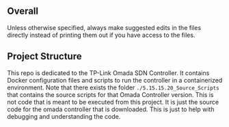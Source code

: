 ## Overall

Unless otherwise specified, always make suggested edits in the files directly instead of printing them out if you have access to the files.

## Project Structure

This repo is dedicated to the TP-Link Omada SDN Controller. It contains Docker configuration files and scripts to run the controller in a containerized environment. Note that there exists the folder `./5.15.15.20_Source_Scripts` that contains the source scripts for that Omada Controller version. This is not code that is meant to be executed from this project. It is just the source code for the omada controller that is downloaded. This is just to help with debugging and understanding the code.
